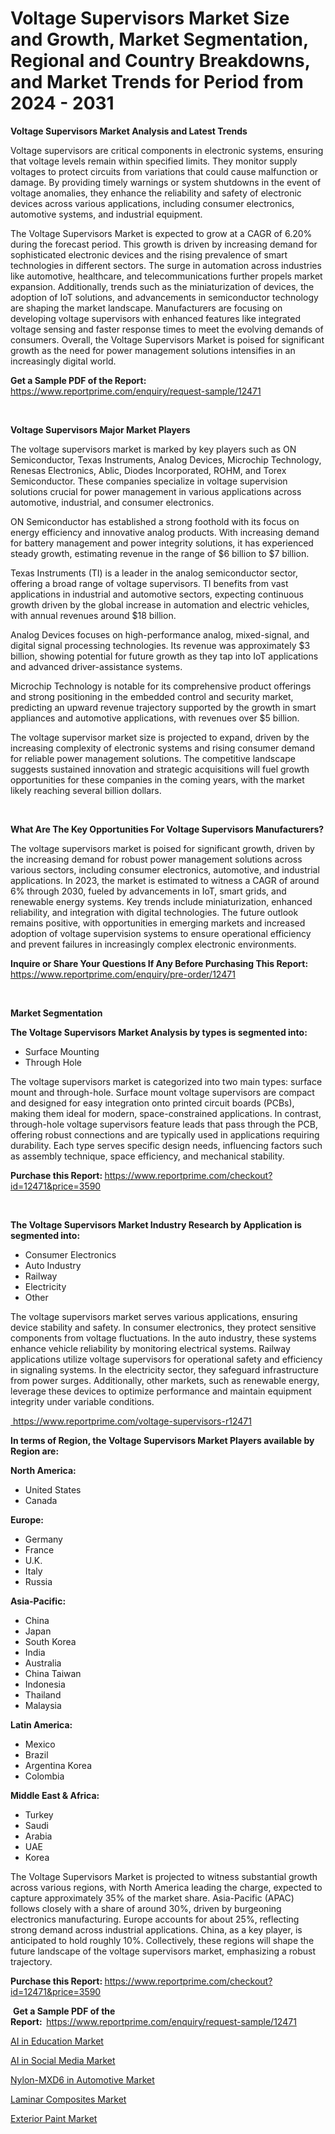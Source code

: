<p><h1>Voltage Supervisors Market Size and Growth, Market Segmentation, Regional and Country Breakdowns, and Market Trends for Period from 2024 -  2031</h1></p><p><strong>Voltage Supervisors Market Analysis and Latest Trends</strong></p>
<p><p>Voltage supervisors are critical components in electronic systems, ensuring that voltage levels remain within specified limits. They monitor supply voltages to protect circuits from variations that could cause malfunction or damage. By providing timely warnings or system shutdowns in the event of voltage anomalies, they enhance the reliability and safety of electronic devices across various applications, including consumer electronics, automotive systems, and industrial equipment.</p><p>The Voltage Supervisors Market is expected to grow at a CAGR of 6.20% during the forecast period. This growth is driven by increasing demand for sophisticated electronic devices and the rising prevalence of smart technologies in different sectors. The surge in automation across industries like automotive, healthcare, and telecommunications further propels market expansion. Additionally, trends such as the miniaturization of devices, the adoption of IoT solutions, and advancements in semiconductor technology are shaping the market landscape. Manufacturers are focusing on developing voltage supervisors with enhanced features like integrated voltage sensing and faster response times to meet the evolving demands of consumers. Overall, the Voltage Supervisors Market is poised for significant growth as the need for power management solutions intensifies in an increasingly digital world.</p></p>
<p><strong>Get a Sample PDF of the Report:&nbsp;</strong> <a href="https://www.reportprime.com/enquiry/request-sample/12471">https://www.reportprime.com/enquiry/request-sample/12471</a></p>
<p>&nbsp;</p>
<p><strong>Voltage Supervisors Major Market Players</strong></p>
<p><p>The voltage supervisors market is marked by key players such as ON Semiconductor, Texas Instruments, Analog Devices, Microchip Technology, Renesas Electronics, Ablic, Diodes Incorporated, ROHM, and Torex Semiconductor. These companies specialize in voltage supervision solutions crucial for power management in various applications across automotive, industrial, and consumer electronics.</p><p>ON Semiconductor has established a strong foothold with its focus on energy efficiency and innovative analog products. With increasing demand for battery management and power integrity solutions, it has experienced steady growth, estimating revenue in the range of $6 billion to $7 billion.</p><p>Texas Instruments (TI) is a leader in the analog semiconductor sector, offering a broad range of voltage supervisors. TI benefits from vast applications in industrial and automotive sectors, expecting continuous growth driven by the global increase in automation and electric vehicles, with annual revenues around $18 billion.</p><p>Analog Devices focuses on high-performance analog, mixed-signal, and digital signal processing technologies. Its revenue was approximately $3 billion, showing potential for future growth as they tap into IoT applications and advanced driver-assistance systems.</p><p>Microchip Technology is notable for its comprehensive product offerings and strong positioning in the embedded control and security market, predicting an upward revenue trajectory supported by the growth in smart appliances and automotive applications, with revenues over $5 billion.</p><p>The voltage supervisor market size is projected to expand, driven by the increasing complexity of electronic systems and rising consumer demand for reliable power management solutions. The competitive landscape suggests sustained innovation and strategic acquisitions will fuel growth opportunities for these companies in the coming years, with the market likely reaching several billion dollars.</p></p>
<p>&nbsp;</p>
<p><strong>What Are The Key Opportunities For Voltage Supervisors Manufacturers?</strong></p>
<p><p>The voltage supervisors market is poised for significant growth, driven by the increasing demand for robust power management solutions across various sectors, including consumer electronics, automotive, and industrial applications. In 2023, the market is estimated to witness a CAGR of around 6% through 2030, fueled by advancements in IoT, smart grids, and renewable energy systems. Key trends include miniaturization, enhanced reliability, and integration with digital technologies. The future outlook remains positive, with opportunities in emerging markets and increased adoption of voltage supervision systems to ensure operational efficiency and prevent failures in increasingly complex electronic environments.</p></p>
<p><strong>Inquire or Share Your Questions If Any Before Purchasing This Report:</strong> <a href="https://www.reportprime.com/enquiry/pre-order/12471">https://www.reportprime.com/enquiry/pre-order/12471</a></p>
<p>&nbsp;</p>
<p><strong>Market Segmentation</strong></p>
<p><strong>The Voltage Supervisors Market Analysis by types is segmented into:</strong></p>
<p><ul><li>Surface Mounting</li><li>Through Hole</li></ul></p>
<p><p>The voltage supervisors market is categorized into two main types: surface mount and through-hole. Surface mount voltage supervisors are compact and designed for easy integration onto printed circuit boards (PCBs), making them ideal for modern, space-constrained applications. In contrast, through-hole voltage supervisors feature leads that pass through the PCB, offering robust connections and are typically used in applications requiring durability. Each type serves specific design needs, influencing factors such as assembly technique, space efficiency, and mechanical stability.</p></p>
<p><strong>Purchase this Report:&nbsp;</strong><a href="https://www.reportprime.com/checkout?id=12471&price=3590">https://www.reportprime.com/checkout?id=12471&price=3590</a></p>
<p>&nbsp;</p>
<p><strong>The Voltage Supervisors Market Industry Research by Application is segmented into:</strong></p>
<p><ul><li>Consumer Electronics</li><li>Auto Industry</li><li>Railway</li><li>Electricity</li><li>Other</li></ul></p>
<p><p>The voltage supervisors market serves various applications, ensuring device stability and safety. In consumer electronics, they protect sensitive components from voltage fluctuations. In the auto industry, these systems enhance vehicle reliability by monitoring electrical systems. Railway applications utilize voltage supervisors for operational safety and efficiency in signaling systems. In the electricity sector, they safeguard infrastructure from power surges. Additionally, other markets, such as renewable energy, leverage these devices to optimize performance and maintain equipment integrity under variable conditions.</p></p>
<p><a href="https://www.reportprime.com/voltage-supervisors-r12471">&nbsp;https://www.reportprime.com/voltage-supervisors-r12471</a></p>
<p><strong>In terms of Region, the Voltage Supervisors Market Players available by Region are:</strong></p>
<p>
    <p> <strong> North America: </strong>
        <ul>
            <li>United States</li>
            <li>Canada</li>
        </ul>
        </p> 
    <p> <strong> Europe: </strong>
        <ul>
            <li>Germany</li>
            <li>France</li>
            <li>U.K.</li>
            <li>Italy</li>
            <li>Russia</li>
        </ul>
        </p> 
    <p> <strong> Asia-Pacific: </strong>
        <ul>
            <li>China</li>
            <li>Japan</li>
            <li>South Korea</li>
            <li>India</li>
            <li>Australia</li>
            <li>China Taiwan</li>
            <li>Indonesia</li>
            <li>Thailand</li>
            <li>Malaysia</li>
        </ul>
        </p> 
    <p> <strong> Latin America: </strong>
        <ul>
            <li>Mexico</li>
            <li>Brazil</li>
            <li>Argentina Korea</li>
            <li>Colombia</li>
        </ul>
        </p> 
    <p> <strong> Middle East & Africa: </strong>
        <ul>
            <li>Turkey</li>
            <li>Saudi</li>
            <li>Arabia</li>
            <li>UAE</li>
            <li>Korea</li>
        </ul>
    </p>
    </p>
<p><p>The Voltage Supervisors Market is projected to witness substantial growth across various regions, with North America leading the charge, expected to capture approximately 35% of the market share. Asia-Pacific (APAC) follows closely with a share of around 30%, driven by burgeoning electronics manufacturing. Europe accounts for about 25%, reflecting strong demand across industrial applications. China, as a key player, is anticipated to hold roughly 10%. Collectively, these regions will shape the future landscape of the voltage supervisors market, emphasizing a robust trajectory.</p></p>
<p><strong>Purchase this Report: </strong><a href="https://www.reportprime.com/checkout?id=12471&price=3590">https://www.reportprime.com/checkout?id=12471&price=3590</a></p>
<p>&nbsp;<strong>Get a Sample PDF of the Report:&nbsp;&nbsp;</strong><a href="https://www.reportprime.com/enquiry/request-sample/12471">https://www.reportprime.com/enquiry/request-sample/12471</a></p>
<p><strong></strong></p>
<p><p><a href="https://medium.com/@glovaamccray/ai-in-education-market-a-global-and-regional-analysis-2024-2031-26d91325f3f4">AI in Education Market</a></p><p><a href="https://medium.com/@glovaamccray/driving-market-forces-in-the-ai-in-social-media-market-market-trends-and-future-forecasts-till-07fb8907849c">AI in Social Media Market</a></p><p><a href="https://issuu.com/reportprime-2/docs/nylon-mxd6-in-automotive-market-siz_18cfdf55cf717e">Nylon-MXD6 in Automotive Market</a></p><p><a href="https://www.linkedin.com/pulse/global-laminar-composites-market-sector2024-2031-metrics-strategic-vmtnf?trackingId=8uC5KqTtTjG3mhTE52XlMg%3D%3D">Laminar Composites Market</a></p><p><a href="https://www.linkedin.com/pulse/exterior-paint-market-trends-growth-outlook-2024-2031-mkt-nova-yv71f?trackingId=WNzJFPL%2BRuGtD9V%2Be8bV1A%3D%3D">Exterior Paint Market</a></p></p>